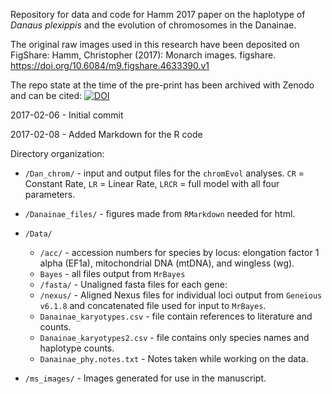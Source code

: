 Repository for data and code for Hamm 2017 paper on the haplotype of *Danaus plexippis* and the evolution of chromosomes in the Danainae.

The original raw images used in this research have been deposited on FigShare:
Hamm, Christopher (2017): Monarch images. figshare.
https://doi.org/10.6084/m9.figshare.4633390.v1

The repo state at the time of the pre-print has been archived with Zenodo and can be cited:
[![DOI](https://zenodo.org/badge/81117728.svg)](https://zenodo.org/badge/latestdoi/81117728)

2017-02-06 - Initial commit

2017-02-08 - Added Markdown for the R code

Directory organization:

- `/Dan_chrom/` - input and output files for the `chromEvol` analyses. `CR` = Constant Rate, `LR` =  Linear Rate, `LRCR` = full model with all four parameters.

- `/Danainae_files/` -  figures made from `RMarkdown` needed for html.

- `/Data/`
  - `/acc/` - accession numbers for species by locus:  elongation factor 1 alpha (EF1a), mitochondrial DNA (mtDNA), and wingless (wg).
  - `Bayes` - all files output from `MrBayes`
  - `/fasta/` - Unaligned fasta files for each gene:
  - `/nexus/` - Aligned Nexus files for individual loci output from `Geneious v6.1.8` and concatenated file used for input to `MrBayes`.
  - `Danainae_karyotypes.csv` - file contain references to literature and counts.
  - `Danainae_karyotypes2.csv` - file contains only species names and haplotype counts.
  - `Danainae_phy.notes.txt` - Notes taken while working on the data.
  

- `/ms_images/` - Images generated for use in the manuscript.
